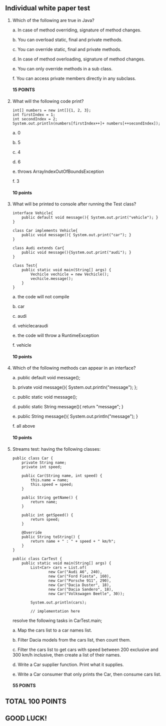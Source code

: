 ## Individual white paper test

1. Which of the following are true in Java?

    a. In case of method overriding, signature of method changes.

    b. You can overload static, final and private methods.

    c. You can override static, final and private methods.

    d. In case of method overloading, signature of method changes.

    e. You can only override methods in a sub class.

    f. You can access private members directly in any subclass.
    
   #### 15 POINTS
   
   ####

2. What will the following code print?

    ```
    int[] numbers = new int[]{1, 2, 3};
    int firstIndex = 1;
    int secondIndex = 2;
    System.out.println(numbers[firstIndex++]+ numbers[++secondIndex]);
    ```

    a. 0

    b. 5

    c. 4

    d. 6

    e. throws ArrayIndexOutOfBoundsException

    f. 3

   #### 10 points
   
   ####

3. What will be printed to console after running the Test class?

    ```
    interface Vehicle{
        public default void message(){ System.out.print("vehicle"); }
    }

    class Car implements Vehicle{
        public void message(){ System.out.print("car"); }
    }

    class Audi extends Car{
        public void message(){System.out.print("audi"); }
    }

    class Test{
        public static void main(String[] args) {
            Vechicle vechicle = new Vechicle();
            vechicle.message();
        }
    }
    ```

    a. the code will not compile

    b. car

    c. audi

    d. vehiclecaraudi

    e. the code will throw a RuntimeException

    f. vehicle

   #### 10 points
   
   ####

4. Which of the following methods can appear in an interface?

    a.   public default void message();

    b.   private void message(){ System.out.println("message"); };

    c.   public static void message();

    d.   public static String message(){ return "message"; }

    e.   public String message(){ System.out.println("message"); }

    f.   all above

   #### 10 points
   
   ####
   
5. Streams test: having the following classes:

    ```
    public class Car {
        private String name;
        private int speed;

        public Car(String name, int speed) {
            this.name = name;
            this.speed = speed;
        }

        public String getName() {
            return name;
        }

        public int getSpeed() {
            return speed;
        }

        @Override
        public String toString() {
            return name + " : " + speed + " km/h";
        }
    }

    public class CarTest {
        public static void main(String[] args) {
            List<Car> cars = List.of(
                    new Car("Audi A6", 240),
                    new Car("Ford Fiesta", 160),
                    new Car("Porsche 911", 290),
                    new Car("Dacia Duster", 18),
                    new Car("Dacia Sandero", 18),
                    new Car("Volkswagen Beetle", 30));

            System.out.println(cars);

            // implementation here
    ```

    resolve the following tasks in CarTest.main;

    a. Map the cars list to a car names list.

    b. Filter Dacia models from the cars list, then count them.

    c. Filter the cars list to get cars with speed
    between 200 exclusive and 300 km/h inclusive,
    then create a list of their names.

    d. Write a Car supplier function.
    Print what it supplies.

    e. Write a Car consumer that only prints the Car,
    then consume cars list.

   #### 55 POINTS


## TOTAL 100 POINTS

## GOOD LUCK!

